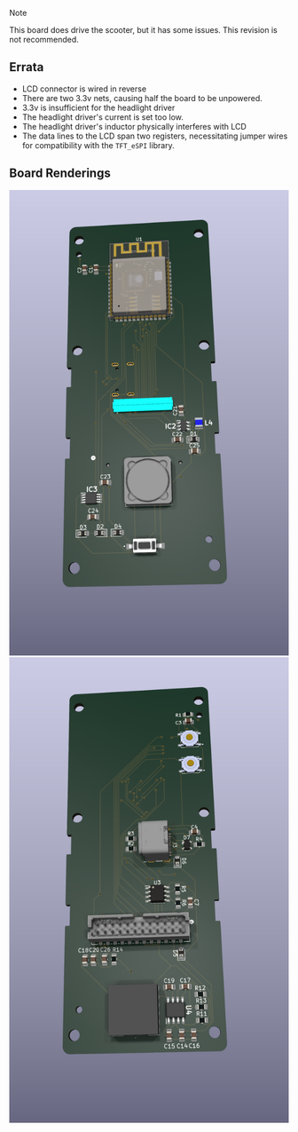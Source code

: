 > [!NOTE]
> This board does drive the scooter, but it has some issues. This revision is not recommended.

## Errata ##
- LCD connector is wired in reverse
- There are two 3.3v nets, causing half the board to be unpowered.
- 3.3v is insufficient for the headlight driver
- The headlight driver's current is set too low.
- The headlight driver's inductor physically interferes with LCD
- The data lines to the LCD span two registers, necessitating jumper wires for compatibility with the `TFT_eSPI` library.


## Board Renderings ##
![Top of PCB](Bird3Controller-Top.png)
![Bottom of PCB](Bird3Controller-Bottom.png)
